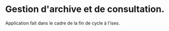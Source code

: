 # Gestion d'archive et de consultation.

Application fait dans le cadre de la fin de cycle à l'ises.